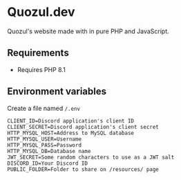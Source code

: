 # Quozul.dev
Quozul's website made with in pure PHP and JavaScript.

## Requirements
- Requires PHP 8.1

## Environment variables
Create a file named `/.env`
```
CLIENT_ID=Discord application's client ID
CLIENT_SECRET=Discord application's client secret
HTTP_MYSQL_HOST=Address to MySQL database
HTTP_MYSQL_USER=Username
HTTP_MYSQL_PASS=Password
HTTP_MYSQL_DB=Database name
JWT_SECRET=Some random characters to use as a JWT salt
DISCORD_ID=Your Discord ID
PUBLIC_FOLDER=Folder to share on /resources/ page
```